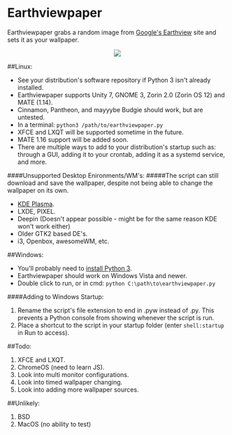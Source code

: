 # Earthviewpaper
Earthviewpaper grabs a random image from [Google's Earthview]( https://earthview.withgoogle.com ) site and sets it as your wallpaper.

<p align="center">
  <img src="https://cdn3.iconfinder.com/data/icons/faticons/32/globe-01-128.png"/>
</p>

##Linux:
* See your distribution's software repository if Python 3 isn't already installed.
* Earthviewpaper supports Unity 7, GNOME 3, Zorin 2.0 (Zorin OS 12) and MATE (1.14).
* Cinnamon, Pantheon, and mayyybe Budgie should work, but are untested.
* In a terminal: ```python3 /path/to/earthviewpaper.py```
* XFCE and LXQT will be supported sometime in the future.
* MATE 1.16 support will be added soon.
* There are multiple ways to add to your distribution's startup such as: through a GUI, adding it to your crontab, adding it as a systemd service, and more.

####Unsupported Desktop Enironments/WM's:
#####The script can still download and save the wallpaper, despite not being able to change the wallpaper on its own.
* [KDE Plasma](https://www.reddit.com/r/linux/comments/4k1wht/i_made_a_script_that_changes_your_wallpaper_based/d3cvat2).
* LXDE, PIXEL.
* Deepin (Doesn't appear possible - might be for the same reason KDE won't work either) 
* Older GTK2 based DE's.
* i3, Openbox, awesomeWM, etc.

##Windows:
* You'll probably need to [install Python 3](https://www.python.org/downloads/windows/).
* Earthviewpaper should work on Windows Vista and newer.
* Double click to run, or in cmd: ```python C:\path\to\earthviewpaper.py```

####Adding to Windows Startup:
1. Rename the script's file extension to end in .pyw instead of .py. This prevents a Python console from showing whenever the script is run.
2. Place a shortcut to the script in your startup folder (enter ```shell:startup``` in Run to access).

##Todo:
1. XFCE and LXQT.
2. ChromeOS (need to learn JS).
3. Look into multi monitor configurations.
4. Look into timed wallpaper changing.
5. Look into adding more wallpaper sources.

##Unlikely:
1. BSD
2. MacOS (no ability to test)
